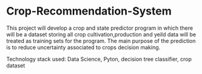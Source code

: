# Crop-Recommendation-System
This project will develop a crop and state predictor program   in which there will be a dataset storing all crop cultivation,production and yeild data will be treated as training sets for the program. The main purpose of the prediction is to reduce uncertainty associated to crops decision making.

Technology stack used: 
Data Science, Pyton, decision tree classifier, crop dataset
